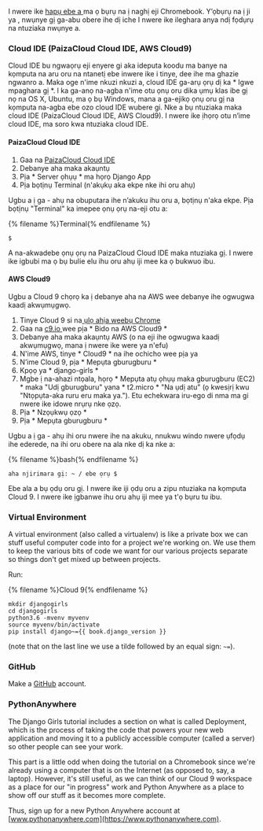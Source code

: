 I nwere ike [ hapụ ebe a ](http://tutorial.djangogirls.org/en/installation/#install-python) ma ọ bụrụ na ị naghị eji Chromebook. Y’ọbụrụ na ị ji ya , nwụnye gị ga-abu obere ihe dị iche I nwere ike ileghara anya ndị fọdụrụ na ntuziaka nwụnye a.

### Cloud IDE (PaizaCloud Cloud IDE, AWS Cloud9)

Cloud IDE bu ngwaọrụ eji enyere gi aka ideputa koodu ma banye na kọmputa na aru oru na ntanetị ebe inwere ike i tinye, dee ihe ma ghazie ngwanro a. Maka oge n'ime nkuzi nkuzi a, cloud IDE ga-arụ ọrụ dị ka * Igwe mpaghara gị *. l ka ga-anọ na-agba n'ime otu ọnụ oru dika ụmụ klas ibe gị nọ na OS X, Ubuntu, ma ọ bụ Windows, mana a ga-ejikọ ọnụ oru gị na kọmputa na-agba ebe ozo cloud IDE wubere gi. Nke a bụ ntuziaka maka cloud IDE (PaizaCloud Cloud IDE, AWS Cloud9). I nwere ike ịhọrọ otu n’ime cloud IDE, ma soro kwa ntuziaka cloud IDE.

#### PaizaCloud Cloud IDE

1. Gaa na [PaizaCloud Cloud IDE](https://paiza.cloud/)
2. Debanye aha maka akaụntụ
3. Pịa * Server ọhụụ * ma họrọ Django App
4. Pịa bọtịnụ Terminal (n'akụkụ aka ekpe nke ihi oru ahụ)

Ugbu a ị ga - ahụ na obuputara ihe n’akuku ihu oru a, bọtịnụ n'aka ekpe. Pịa bọtịnụ "Terminal" ka imepee ọnụ ọrụ na-eji otu a:

{% filename %}Terminal{% endfilename %}

    $
    

A na-akwadebe ọnụ ọrụ na PaizaCloud Cloud IDE maka ntuziaka gị. I nwere ike igbubi ma ọ bụ bulie elu ihu oru ahụ iji mee ka ọ bukwuo ibu.

#### AWS Cloud9

Ugbu a Cloud 9 chọrọ ka ị debanye aha na AWS wee debanye ihe ogwugwa kaadị akwụmụgwọ.

1. Tinye Cloud 9 si na[ ụlọ ahịa weebụ Chrome](https://chrome.google.com/webstore/detail/cloud9/nbdmccoknlfggadpfkmcpnamfnbkmkcp)
2. Gaa na [ c9.io ](https://c9.io) wee pịa * Bido na AWS Cloud9 *
3. Debanye aha maka akaụntụ AWS (o na eji ihe ogwugwa kaadị akwụmụgwọ, mana ị nwere ike were ya n'efu)
4. N'ime AWS, tinye * Cloud9 * na ihe ochicho wee pịa ya
5. N’ime Cloud 9, pịa * Mepụta gburugburu *
6. Kpọọ ya * django-girls *
7. Mgbe ị na-ahazi ntọala, họrọ * Mepụta atụ ọhụụ maka gburugburu (EC2) * maka "Udị gburugburu" yana * t2.micro * "Na ụdị atu" (ọ kwesịrị kwu "Ntọpụta-aka ruru eru maka ya."). Etu echekwara iru-ego di nma ma gi nwere ike idowe nrụrụ nke ọzọ.
8. Pịa * Nzọụkwụ ọzọ *
9. Pịa * Mepụta gburugburu *

Ugbu a ị ga - ahụ ihi oru nwere ihe na akuku, nnukwu windo nwere ụfọdụ ihe ederede, na ihi oru obere na ala nke dị ka nke a:

{% filename %}bash{% endfilename %}

    aha njirimara gị: ~ / ebe ọrụ $
    

Ebe ala a bụ ọdụ oru gị. I nwere ike iji ọdụ oru a zipu ntuziaka na kọmputa Cloud 9. I nwere ike ịgbanwe ihu oru ahụ iji mee ya t'ọ bụru tu ibu.

### Virtual Environment

A virtual environment (also called a virtualenv) is like a private box we can stuff useful computer code into for a project we're working on. We use them to keep the various bits of code we want for our various projects separate so things don't get mixed up between projects.

Run:

{% filename %}Cloud 9{% endfilename %}

    mkdir djangogirls
    cd djangogirls
    python3.6 -mvenv myvenv
    source myvenv/bin/activate
    pip install django~={{ book.django_version }}
    

(note that on the last line we use a tilde followed by an equal sign: `~=`).

### GitHub

Make a [GitHub](https://github.com) account.

### PythonAnywhere

The Django Girls tutorial includes a section on what is called Deployment, which is the process of taking the code that powers your new web application and moving it to a publicly accessible computer (called a server) so other people can see your work.

This part is a little odd when doing the tutorial on a Chromebook since we're already using a computer that is on the Internet (as opposed to, say, a laptop). However, it's still useful, as we can think of our Cloud 9 workspace as a place for our "in progress" work and Python Anywhere as a place to show off our stuff as it becomes more complete.

Thus, sign up for a new Python Anywhere account at [www.pythonanywhere.com](https://www.pythonanywhere.com).